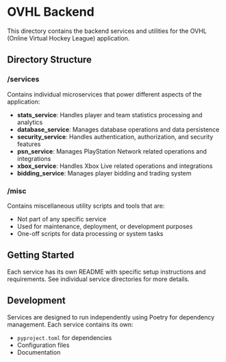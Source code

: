 # OVHL Backend

This directory contains the backend services and utilities for the OVHL (Online Virtual Hockey League) application.

## Directory Structure

### /services

Contains individual microservices that power different aspects of the application:

- **stats_service**: Handles player and team statistics processing and analytics
- **database_service**: Manages database operations and data persistence
- **security_service**: Handles authentication, authorization, and security features
- **psn_service**: Manages PlayStation Network related operations and integrations
- **xbox_service**: Handles Xbox Live related operations and integrations
- **bidding_service**: Manages player bidding and trading system

### /misc

Contains miscellaneous utility scripts and tools that are:

- Not part of any specific service
- Used for maintenance, deployment, or development purposes
- One-off scripts for data processing or system tasks

## Getting Started

Each service has its own README with specific setup instructions and requirements. See individual service directories for more details.

## Development

Services are designed to run independently using Poetry for dependency management. Each service contains its own:

- `pyproject.toml` for dependencies
- Configuration files
- Documentation
